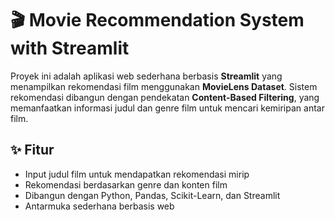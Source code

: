 # 🎬 Movie Recommendation System with Streamlit

Proyek ini adalah aplikasi web sederhana berbasis **Streamlit** yang menampilkan 
rekomendasi film menggunakan **MovieLens Dataset**. Sistem rekomendasi 
dibangun dengan pendekatan **Content-Based Filtering**, yang memanfaatkan 
informasi judul dan genre film untuk mencari kemiripan antar film.

## ✨ Fitur
- Input judul film untuk mendapatkan rekomendasi mirip
- Rekomendasi berdasarkan genre dan konten film
- Dibangun dengan Python, Pandas, Scikit-Learn, dan Streamlit
- Antarmuka sederhana berbasis web
